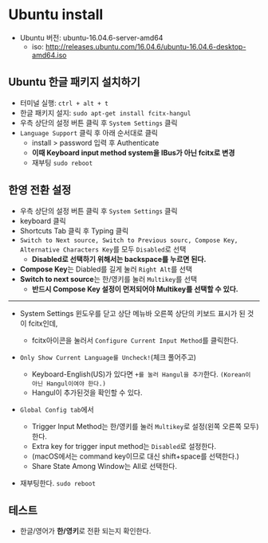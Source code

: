# Ubuntu install

- Ubuntu 버전: ubuntu-16.04.6-server-amd64
  - iso: http://releases.ubuntu.com/16.04.6/ubuntu-16.04.6-desktop-amd64.iso
  
 
## Ubuntu 한글 패키지 설치하기

- 터미널 실행: `ctrl + alt + t`
- 한글 패키지 설지: `sudo apt-get install fcitx-hangul`
- 우측 상단의 설정 버튼 클릭 후 `System Settings` 클릭
- `Language Support` 클릭 후 아래 순서대로 클릭
  - install > password 입력 후 Authenticate
  - **이때 Keyboard input method system을 IBus가 아닌 fcitx로 변경**
  - 재부팅 `sudo reboot`

## 한영 전환 설정

- 우측 상단의 설정 버튼 클릭 후 `System Settings` 클릭
- keyboard 클릭 
- Shortcuts Tab 클릭 후 Typing 클릭
- `Switch to Next source, Switch to Previous sourc, Compose Key, Alternative Characters Key`를 모두 `Disabled`로 선택
  - **Disabled로 선택하기 위해서는 backspace를 누르면 된다.**
- **Compose Key**는 Diabled를 길게 눌러 `Right Alt`를 선택
- **Switch to next source**는 한/영키를 눌러 `Multikey`를 선택
  - **반드시 Compose Key 설정이 먼저되어야 Multikey를 선택할 수 있다.** 
   
<hr>

- System Settings 윈도우를 닫고 상단 메뉴바 오른쪽 상단의 키보드 표시가 된 것이 fcitx인데,
  - fcitx아이콘을 눌러서 `Configure Current Input Method`를 클릭한다.
- `Only Show Current Language를 Uncheck!`(체크 풀어주고)
  - Keyboard-English(US)가 있다면 `+를 눌러 Hangul을 추가`한다. `(Korean이 아닌 Hangul이여야 한다.)`
  - Hangul이 추가된것을 확인할 수 있다.
  
- `Global Config tab`에서 
  - Trigger Input Method는 한/영키를 눌러 `Multikey`로 설정(왼쪽 오른쪽 모두)한다. 
  - Extra key for trigger input method는 `Disabled`로 설정한다. 
  - (macOS에서는 command key이므로 대신 shift+space를 선택한다.)
  - Share State Among Window는 All로 선택한다.
  
- 재부팅한다. `sudo reboot`

## 테스트 
- 한글/영어가 **한/영키**로 전환 되는지 확인한다. 
